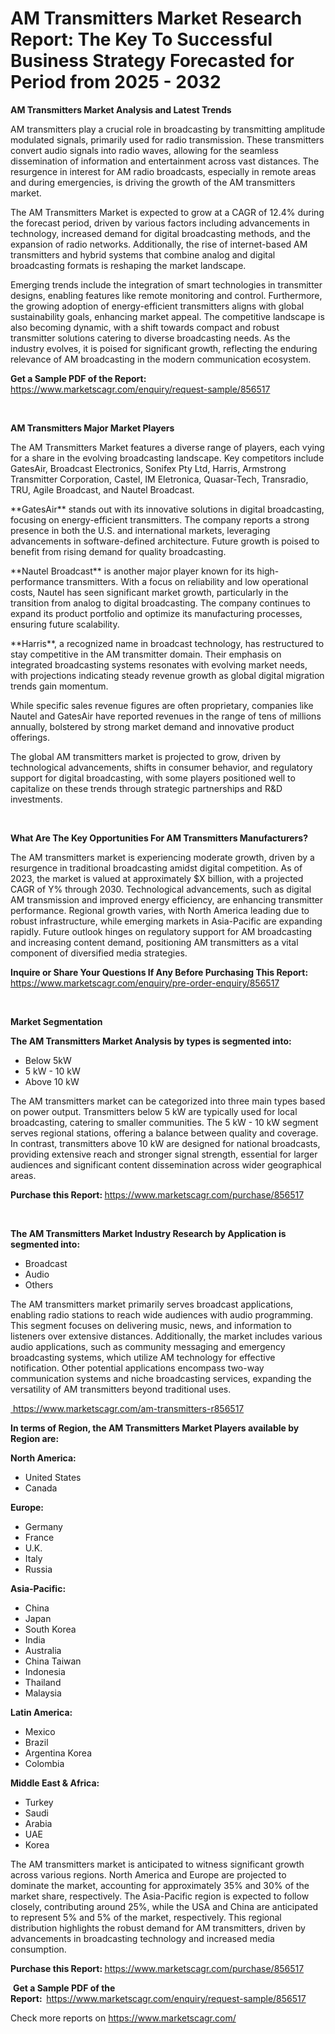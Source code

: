 <p><h1>AM Transmitters Market Research Report: The Key To Successful Business Strategy Forecasted for Period from 2025 - 2032</h1></p><p><strong>AM Transmitters Market Analysis and Latest Trends</strong></p>
<p><p>AM transmitters play a crucial role in broadcasting by transmitting amplitude modulated signals, primarily used for radio transmission. These transmitters convert audio signals into radio waves, allowing for the seamless dissemination of information and entertainment across vast distances. The resurgence in interest for AM radio broadcasts, especially in remote areas and during emergencies, is driving the growth of the AM transmitters market.</p><p>The AM Transmitters Market is expected to grow at a CAGR of 12.4% during the forecast period, driven by various factors including advancements in technology, increased demand for digital broadcasting methods, and the expansion of radio networks. Additionally, the rise of internet-based AM transmitters and hybrid systems that combine analog and digital broadcasting formats is reshaping the market landscape.</p><p>Emerging trends include the integration of smart technologies in transmitter designs, enabling features like remote monitoring and control. Furthermore, the growing adoption of energy-efficient transmitters aligns with global sustainability goals, enhancing market appeal. The competitive landscape is also becoming dynamic, with a shift towards compact and robust transmitter solutions catering to diverse broadcasting needs. As the industry evolves, it is poised for significant growth, reflecting the enduring relevance of AM broadcasting in the modern communication ecosystem.</p></p>
<p><strong>Get a Sample PDF of the Report:&nbsp;</strong> <a href="https://www.marketscagr.com/enquiry/request-sample/856517?utm_campaign=3509&utm_medium=2&utm_source=Github&utm_content=ia&utm_term=09042025&utm_id=am-transmitters">https://www.marketscagr.com/enquiry/request-sample/856517</a></p>
<p>&nbsp;</p>
<p><strong>AM Transmitters Major Market Players</strong></p>
<p><p>The AM Transmitters Market features a diverse range of players, each vying for a share in the evolving broadcasting landscape. Key competitors include GatesAir, Broadcast Electronics, Sonifex Pty Ltd, Harris, Armstrong Transmitter Corporation, Castel, IM Eletronica, Quasar-Tech, Transradio, TRU, Agile Broadcast, and Nautel Broadcast.</p><p>**GatesAir** stands out with its innovative solutions in digital broadcasting, focusing on energy-efficient transmitters. The company reports a strong presence in both the U.S. and international markets, leveraging advancements in software-defined architecture. Future growth is poised to benefit from rising demand for quality broadcasting.</p><p>**Nautel Broadcast** is another major player known for its high-performance transmitters. With a focus on reliability and low operational costs, Nautel has seen significant market growth, particularly in the transition from analog to digital broadcasting. The company continues to expand its product portfolio and optimize its manufacturing processes, ensuring future scalability.</p><p>**Harris**, a recognized name in broadcast technology, has restructured to stay competitive in the AM transmitter domain. Their emphasis on integrated broadcasting systems resonates with evolving market needs, with projections indicating steady revenue growth as global digital migration trends gain momentum.</p><p>While specific sales revenue figures are often proprietary, companies like Nautel and GatesAir have reported revenues in the range of tens of millions annually, bolstered by strong market demand and innovative product offerings.</p><p>The global AM transmitters market is projected to grow, driven by technological advancements, shifts in consumer behavior, and regulatory support for digital broadcasting, with some players positioned well to capitalize on these trends through strategic partnerships and R&D investments.</p></p>
<p>&nbsp;</p>
<p><strong>What Are The Key Opportunities For AM Transmitters Manufacturers?</strong></p>
<p><p>The AM transmitters market is experiencing moderate growth, driven by a resurgence in traditional broadcasting amidst digital competition. As of 2023, the market is valued at approximately $X billion, with a projected CAGR of Y% through 2030. Technological advancements, such as digital AM transmission and improved energy efficiency, are enhancing transmitter performance. Regional growth varies, with North America leading due to robust infrastructure, while emerging markets in Asia-Pacific are expanding rapidly. Future outlook hinges on regulatory support for AM broadcasting and increasing content demand, positioning AM transmitters as a vital component of diversified media strategies.</p></p>
<p><strong>Inquire or Share Your Questions If Any Before Purchasing This Report:</strong> <a href="https://www.marketscagr.com/enquiry/pre-order-enquiry/856517?utm_campaign=3509&utm_medium=2&utm_source=Github&utm_content=ia&utm_term=09042025&utm_id=am-transmitters">https://www.marketscagr.com/enquiry/pre-order-enquiry/856517</a></p>
<p>&nbsp;</p>
<p><strong>Market Segmentation</strong></p>
<p><strong>The AM Transmitters Market Analysis by types is segmented into:</strong></p>
<p><ul><li>Below 5kW</li><li>5 kW - 10 kW</li><li>Above 10 kW</li></ul></p>
<p><p>The AM transmitters market can be categorized into three main types based on power output. Transmitters below 5 kW are typically used for local broadcasting, catering to smaller communities. The 5 kW - 10 kW segment serves regional stations, offering a balance between quality and coverage. In contrast, transmitters above 10 kW are designed for national broadcasts, providing extensive reach and stronger signal strength, essential for larger audiences and significant content dissemination across wider geographical areas.</p></p>
<p><strong>Purchase this Report:&nbsp;</strong><a href="https://www.marketscagr.com/purchase/856517?utm_campaign=3509&utm_medium=2&utm_source=Github&utm_content=ia&utm_term=09042025&utm_id=am-transmitters">https://www.marketscagr.com/purchase/856517</a></p>
<p>&nbsp;</p>
<p><strong>The AM Transmitters Market Industry Research by Application is segmented into:</strong></p>
<p><ul><li>Broadcast</li><li>Audio</li><li>Others</li></ul></p>
<p><p>The AM transmitters market primarily serves broadcast applications, enabling radio stations to reach wide audiences with audio programming. This segment focuses on delivering music, news, and information to listeners over extensive distances. Additionally, the market includes various audio applications, such as community messaging and emergency broadcasting systems, which utilize AM technology for effective notification. Other potential applications encompass two-way communication systems and niche broadcasting services, expanding the versatility of AM transmitters beyond traditional uses.</p></p>
<p><a href="https://www.marketscagr.com/am-transmitters-r856517?utm_campaign=3509&utm_medium=2&utm_source=Github&utm_content=ia&utm_term=09042025&utm_id=am-transmitters">&nbsp;https://www.marketscagr.com/am-transmitters-r856517</a></p>
<p><strong>In terms of Region, the AM Transmitters Market Players available by Region are:</strong></p>
<p>
    <p> <strong> North America: </strong>
        <ul>
            <li>United States</li>
            <li>Canada</li>
        </ul>
        </p> 
    <p> <strong> Europe: </strong>
        <ul>
            <li>Germany</li>
            <li>France</li>
            <li>U.K.</li>
            <li>Italy</li>
            <li>Russia</li>
        </ul>
        </p> 
    <p> <strong> Asia-Pacific: </strong>
        <ul>
            <li>China</li>
            <li>Japan</li>
            <li>South Korea</li>
            <li>India</li>
            <li>Australia</li>
            <li>China Taiwan</li>
            <li>Indonesia</li>
            <li>Thailand</li>
            <li>Malaysia</li>
        </ul>
        </p> 
    <p> <strong> Latin America: </strong>
        <ul>
            <li>Mexico</li>
            <li>Brazil</li>
            <li>Argentina Korea</li>
            <li>Colombia</li>
        </ul>
        </p> 
    <p> <strong> Middle East & Africa: </strong>
        <ul>
            <li>Turkey</li>
            <li>Saudi</li>
            <li>Arabia</li>
            <li>UAE</li>
            <li>Korea</li>
        </ul>
    </p>
    </p>
<p><p>The AM transmitters market is anticipated to witness significant growth across various regions. North America and Europe are projected to dominate the market, accounting for approximately 35% and 30% of the market share, respectively. The Asia-Pacific region is expected to follow closely, contributing around 25%, while the USA and China are anticipated to represent 5% and 5% of the market, respectively. This regional distribution highlights the robust demand for AM transmitters, driven by advancements in broadcasting technology and increased media consumption.</p></p>
<p><strong>Purchase this Report: </strong><a href="https://www.marketscagr.com/purchase/856517?utm_campaign=3509&utm_medium=2&utm_source=Github&utm_content=ia&utm_term=09042025&utm_id=am-transmitters">https://www.marketscagr.com/purchase/856517</a></p>
<p>&nbsp;<strong>Get a Sample PDF of the Report:&nbsp;&nbsp;</strong><a href="https://www.marketscagr.com/enquiry/request-sample/856517?utm_campaign=3509&utm_medium=2&utm_source=Github&utm_content=ia&utm_term=09042025&utm_id=am-transmitters">https://www.marketscagr.com/enquiry/request-sample/856517</a></p>
<p><strong></strong></p>
<p>Check more reports on <a href="https://www.marketscagr.com/?utm_campaign=3509&utm_medium=2&utm_source=Github&utm_content=ia&utm_term=09042025&utm_id=am-transmitters">https://www.marketscagr.com/</a></p>